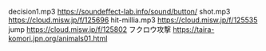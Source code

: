 decision1.mp3 https://soundeffect-lab.info/sound/button/
shot.mp3 https://cloud.misw.jp/f/125696
hit-millia.mp3 https://cloud.misw.jp/f/125535
jump https://cloud.misw.jp/f/125802
フクロウ攻撃 https://taira-komori.jpn.org/animals01.html


